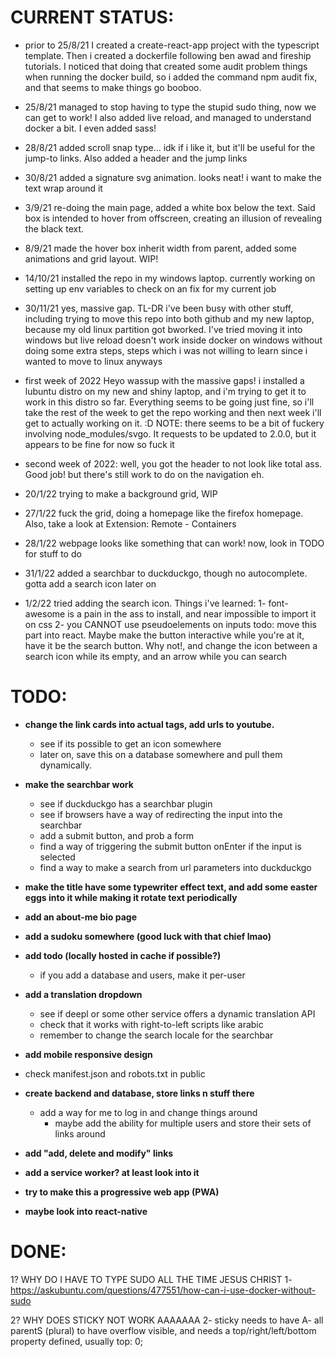 # CURRENT STATUS:

- prior to 25/8/21
  I created a create-react-app project with the typescript template.
  Then i created a dockerfile following ben awad and fireship tutorials.
  I noticed that doing that created some audit problem things when running the docker build, so i added the command npm audit fix, and that seems to make things go booboo.

- 25/8/21
  managed to stop having to type the stupid sudo thing, now we can get to work! I also added live reload, and managed to understand docker a bit. I even added sass!

- 28/8/21
  added scroll snap type... idk if i like it, but it'll be useful for the jump-to links. Also added a header and the jump links

- 30/8/21
  added a signature svg animation. looks neat! i want to make the text wrap around it

- 3/9/21
  re-doing the main page, added a white box below the text. Said box is intended to hover from offscreen, creating an illusion of revealing the black text.

- 8/9/21
  made the hover box inherit width from parent, added some animations and grid layout. WIP!

- 14/10/21
  installed the repo in my windows laptop. currently working on setting up env variables to check on an fix for my current job

- 30/11/21
  yes, massive gap. TL-DR i've been busy with other stuff, including trying to move this repo into both github and my new laptop, because my old linux partition got bworked. I've tried moving it into windows but live reload doesn't work inside docker on windows without doing some extra steps, steps which i was not willing to learn since i wanted to move to linux anyways

- first week of 2022
  Heyo wassup with the massive gaps!
  i installed a lubuntu distro on my new and shiny laptop, and i'm trying to get it to work in this distro so far. Everything seems to be going just fine, so i'll take the rest of the week to get the repo working and then next week i'll get to actually working on it. :D
  NOTE: there seems to be a bit of fuckery involving node_modules/svgo. It requests to be updated to 2.0.0, but it appears to be fine for now so fuck it

- second week of 2022:
  well, you got the header to not look like total ass. Good job! but there's still work to do on the navigation eh.

- 20/1/22
  trying to make a background grid, WIP

- 27/1/22
  fuck the grid, doing a homepage like the firefox homepage.
  Also, take a look at Extension: Remote - Containers

- 28/1/22
  webpage looks like something that can work! now, look in TODO for stuff to do

- 31/1/22
  added a searchbar to duckduckgo, though no autocomplete.
  gotta add a search icon later on

- 1/2/22
  tried adding the search icon. Things i've learned:
  1- font-awesome is a pain in the ass to install, and near impossible to import it on css
  2- you CANNOT use pseudoelements on inputs
  todo: move this part into react. Maybe make the button interactive while you're at it, have it be the search button. Why not!, and change the icon between a search icon while its empty, and an arrow while you can search

# TODO:

- **change the link cards into actual <a> tags, add urls to youtube.**

  - see if its possible to get an icon somewhere
  - later on, save this on a database somewhere and pull them dynamically.

- **make the searchbar work**

  - see if duckduckgo has a searchbar plugin
  - see if browsers have a way of redirecting the input into the searchbar
  - add a submit button, and prob a form
  - find a way of triggering the submit button onEnter if the input is selected
  - find a way to make a search from url parameters into duckduckgo

- **make the title have some typewriter effect text, and add some easter eggs into it while making it rotate text periodically**

- **add an about-me bio page**

- **add a sudoku somewhere (good luck with that chief lmao)**

- **add todo (locally hosted in cache if possible?)**

  - if you add a database and users, make it per-user

- **add a translation dropdown**

  - see if deepl or some other service offers a dynamic translation API
  - check that it works with right-to-left scripts like arabic
  - remember to change the search locale for the searchbar

- **add mobile responsive design**

- check manifest.json and robots.txt in public

- **create backend and database, store links n stuff there**

  - add a way for me to log in and change things around
    - maybe add the ability for multiple users and store their sets of links around

- **add "add, delete and modify" links**

- **add a service worker? at least look into it**
- **try to make this a progressive web app (PWA)**

- **maybe look into react-native**

# DONE:

1? WHY DO I HAVE TO TYPE SUDO ALL THE TIME JESUS CHRIST
1- https://askubuntu.com/questions/477551/how-can-i-use-docker-without-sudo

2? WHY DOES STICKY NOT WORK AAAAAAA
2- sticky needs to have A- all parentS (plural) to have overflow visible, and needs a top/right/left/bottom property defined, usually top: 0;

```

```
